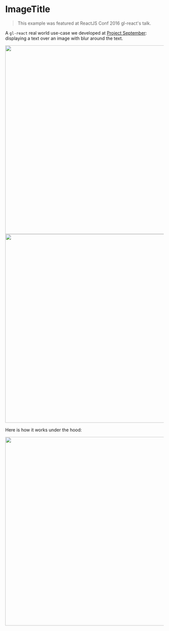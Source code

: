 # ImageTitle

> This example was featured at ReactJS Conf 2016 gl-react's talk.

A `gl-react` real world use-case we developed at [Project September](http://projectseptember.com): displaying a text over an image with blur around the text.

<img width="600" src="https://cloud.githubusercontent.com/assets/211411/13269512/eebd853e-da3c-11e5-87be-eae4bcaf113e.jpg" />

<img width="600" src="https://cloud.githubusercontent.com/assets/211411/13269390/62496e24-da3c-11e5-86c2-9f207eeec4a2.png" />

Here is how it works under the hood:

<img width="600" src="https://cloud.githubusercontent.com/assets/211411/13269385/5bb9e958-da3c-11e5-83a5-d852f82e413e.png" />
